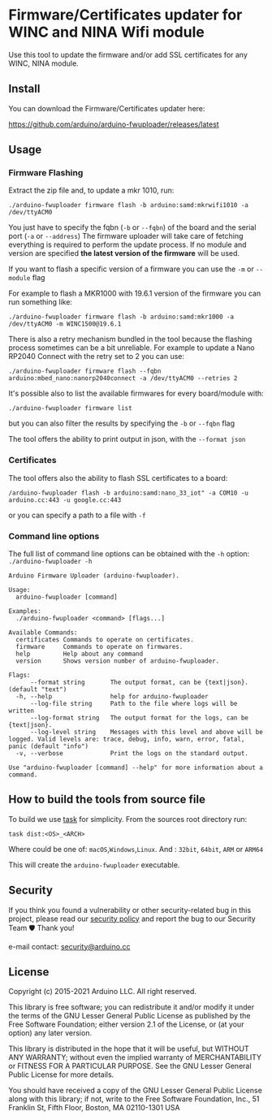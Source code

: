 # Firmware/Certificates updater for WINC and NINA Wifi module

Use this tool to update the firmware and/or add SSL certificates for any WINC, NINA module.

## Install

You can download the Firmware/Certificates updater here:

https://github.com/arduino/arduino-fwuploader/releases/latest

## Usage

### Firmware Flashing

Extract the zip file and, to update a mkr 1010, run:

```
./arduino-fwuploader firmware flash -b arduino:samd:mkrwifi1010 -a /dev/ttyACM0
```

You just have to specify the fqbn (`-b` or `--fqbn`) of the board and the serial port (`-a` or `--address`) The firmware
uploader will take care of fetching everything is required to perform the update process. If no module and version are
specified **the latest version of the firmware** will be used.

If you want to flash a specific version of a firmware you can use the `-m` or `--module` flag

For example to flash a MKR1000 with 19.6.1 version of the firmware you can run something like:

```
./arduino-fwuploader firmware flash -b arduino:samd:mkr1000 -a /dev/ttyACM0 -m WINC1500@19.6.1
```

There is also a retry mechanism bundled in the tool because the flashing process sometimes can be a bit unreliable. For
example to update a Nano RP2040 Connect with the retry set to 2 you can use:

```
./arduino-fwuploader firmware flash --fqbn arduino:mbed_nano:nanorp2040connect -a /dev/ttyACM0 --retries 2
```

It's possible also to list the available firmwares for every board/module with:

```
./arduino-fwuploader firmware list
```

but you can also filter the results by specifying the `-b` or `--fqbn` flag

The tool offers the ability to print output in json, with the `--format json`

### Certificates

The tool offers also the ability to flash SSL certificates to a board:

```
/arduino-fwuploader flash -b arduino:samd:nano_33_iot" -a COM10 -u arduino.cc:443 -u google.cc:443
```

or you can specify a path to a file with `-f`

### Command line options

The full list of command line options can be obtained with the `-h` option: `./arduino-fwuploader -h`

```
Arduino Firmware Uploader (arduino-fwuploader).

Usage:
  arduino-fwuploader [command]

Examples:
  ./arduino-fwuploader <command> [flags...]

Available Commands:
  certificates Commands to operate on certificates.
  firmware     Commands to operate on firmwares.
  help         Help about any command
  version      Shows version number of arduino-fwuploader.

Flags:
      --format string       The output format, can be {text|json}. (default "text")
  -h, --help                help for arduino-fwuploader
      --log-file string     Path to the file where logs will be written
      --log-format string   The output format for the logs, can be {text|json}.
      --log-level string    Messages with this level and above will be logged. Valid levels are: trace, debug, info, warn, error, fatal, panic (default "info")
  -v, --verbose             Print the logs on the standard output.

Use "arduino-fwuploader [command] --help" for more information about a command.
```

## How to build the tools from source file

To build we use [task](https://taskfile.dev/) for simplicity. From the sources root directory run:

```
task dist:<OS>_<ARCH>
```

Where <OS> could be one of: `macOS`,`Windows`,`Linux`. And <ARCH>: `32bit`, `64bit`, `ARM` or `ARM64`

This will create the `arduino-fwuploader` executable.

## Security

If you think you found a vulnerability or other security-related bug in this project, please read our [security
policy][security-policy] and report the bug to our Security Team 🛡️ Thank you!

e-mail contact: security@arduino.cc

## License

Copyright (c) 2015-2021 Arduino LLC. All right reserved.

This library is free software; you can redistribute it and/or modify it under the terms of the GNU Lesser General Public
License as published by the Free Software Foundation; either version 2.1 of the License, or (at your option) any later
version.

This library is distributed in the hope that it will be useful, but WITHOUT ANY WARRANTY; without even the implied
warranty of MERCHANTABILITY or FITNESS FOR A PARTICULAR PURPOSE. See the GNU Lesser General Public License for more
details.

You should have received a copy of the GNU Lesser General Public License along with this library; if not, write to the
Free Software Foundation, Inc., 51 Franklin St, Fifth Floor, Boston, MA 02110-1301 USA

[security-policy]: https://github.com/arduino/arduino-fwuploader/security/policy
